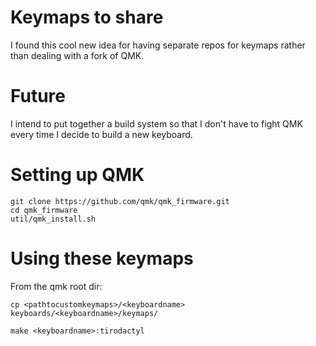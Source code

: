 # Keymaps to share
I found this cool new idea for having separate repos for keymaps rather than dealing with a fork of QMK.

# Future
I intend to put together a build system so that I don't have to fight QMK every time I decide to build a new keyboard.

# Setting up QMK

```
git clone https://github.com/qmk/qmk_firmware.git
cd qmk_firmware
util/qmk_install.sh
```

# Using these keymaps
From the qmk root dir:

```
cp <pathtocustomkeymaps>/<keyboardname> keyboards/<keyboardname>/keymaps/

make <keyboardname>:tirodactyl
```
